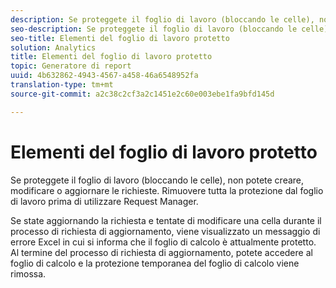 ```yaml
---
description: Se proteggete il foglio di lavoro (bloccando le celle), non potete creare, modificare o aggiornare le richieste. Rimuovere tutta la protezione dal foglio di lavoro prima di utilizzare Request Manager.
seo-description: Se proteggete il foglio di lavoro (bloccando le celle), non potete creare, modificare o aggiornare le richieste. Rimuovere tutta la protezione dal foglio di lavoro prima di utilizzare Request Manager.
seo-title: Elementi del foglio di lavoro protetto
solution: Analytics
title: Elementi del foglio di lavoro protetto
topic: Generatore di report
uuid: 4b632862-4943-4567-a458-46a6548952fa
translation-type: tm+mt
source-git-commit: a2c38c2cf3a2c1451e2c60e003ebe1fa9bfd145d

---
```



# Elementi del foglio di lavoro protetto

Se proteggete il foglio di lavoro (bloccando le celle), non potete creare, modificare o aggiornare le richieste. Rimuovere tutta la protezione dal foglio di lavoro prima di utilizzare Request Manager.

Se state aggiornando la richiesta e tentate di modificare una cella durante il processo di richiesta di aggiornamento, viene visualizzato un messaggio di errore Excel in cui si informa che il foglio di calcolo è attualmente protetto. Al termine del processo di richiesta di aggiornamento, potete accedere al foglio di calcolo e la protezione temporanea del foglio di calcolo viene rimossa.

